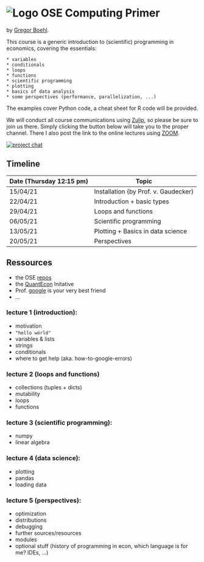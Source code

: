 
# ![Logo](https://avatars3.githubusercontent.com/u/37739145?s=60&v=4) OSE Computing Primer 

by [Gregor Boehl](https://gregorboehl.com).

This course is a generic introduction to (scientific) programming in economics, covering the essentials: 

    * variables
    * conditionals
    * loops
    * functions
    * scientific programming
    * plotting
    * basics of data analysis
    * some perspectives (performance, parallelization, ...)

The examples cover Python code, a cheat sheet for R code will be provided.

We will conduct all course communications using [Zulip](https://zulip.com/), so please be sure to join us there. Simply clicking the button below will take you to the proper channel. There I also post the link to the online lectures using [ZOOM](https://zoom.us/).

[![project chat](https://img.shields.io/badge/zulip-join_chat-brightgreen.svg)](https://bonn-econ-teaching.zulipchat.com/#narrow/stream/284046-Computing-Primer.202021)


Timeline
--------

| Date (Thursday 12:15 pm)     | Topic                                                     |
| ----------| --------------------------------------------------------- |
| 15/04/21  | Installation (by Prof. v. Gaudecker)                      |
| 22/04/21  | Introduction + basic types                                |
| 29/04/21  | Loops and functions                                       |
| 06/05/21  | Scientific programming                                    |
| 13/05/21  | Plotting + Basics in data science                         |
| 20/05/21  | Perspectives                                              |


Ressources
----------

* the OSE [repos](https://ose-resources.readthedocs.io/en/latest/miscellaneous.html)
* the [QuantEcon](https://python.quantecon.org/) Initative
* Prof. [google](https://google.com) is your very best friend 
* ...

### lecture 1 (introduction):

 * motivation
 * `"hello wörld"`
 * variables & lists
 * strings
 * conditionals
 * where to get help (aka. how-to-google-errors)

### lecture 2 (loops and functions)

 * collections (tuples + dicts)
 * mutability
 * loops
 * functions

### lecture 3 (scientific programming):

 * numpy 
 * linear algebra
 
### lecture 4 (data science):

 * plotting
 * pandas
 * loading data

### lecture 5 (perspectives):

 * optimization
 * distributions
 * debugging
 * further sources/resources
 * modules 
 * optional stuff (history of programming in econ, which language is for me? IDEs, ...)
